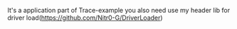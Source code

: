It's a application part of Trace-example you also need use my header lib for driver load(https://github.com/Nitr0-G/DriverLoader)
